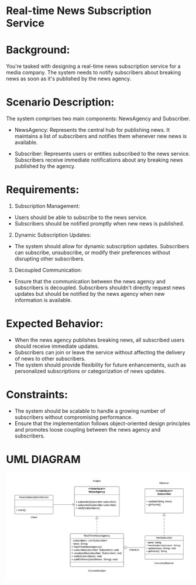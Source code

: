 # Real-time News Subscription Service


# Background: 
You're tasked with designing a real-time news subscription service for a media company. The system needs to notify subscribers about breaking news as soon as it's published by the news agency.

# Scenario Description: 
The system comprises two main components: NewsAgency and Subscriber.

* NewsAgency: Represents the central hub for publishing news. It maintains a list of subscribers and notifies them whenever new news is available.

* Subscriber: Represents users or entities subscribed to the news service. Subscribers receive immediate notifications about any breaking news published by the agency.

# Requirements:
1. Subscription Management:

* Users should be able to subscribe to the news service.
* Subscribers should be notified promptly when new news is published.

2. Dynamic Subscription Updates:

* The system should allow for dynamic subscription updates. Subscribers can subscribe, unsubscribe, or modify their preferences without disrupting other subscribers.

3. Decoupled Communication:

* Ensure that the communication between the news agency and subscribers is decoupled. Subscribers shouldn't directly request news updates but should be notified by the news agency when new information is available.

# Expected Behavior:
* When the news agency publishes breaking news, all subscribed users should receive immediate updates.
* Subscribers can join or leave the service without affecting the delivery of news to other subscribers.
* The system should provide flexibility for future enhancements, such as personalized subscriptions or categorization of news updates.

# Constraints:
* The system should be scalable to handle a growing number of subscribers without compromising performance.
* Ensure that the implementation follows object-oriented design principles and promotes loose coupling between the news agency and subscribers.

# UML DIAGRAM

![image](https://github.com/VinaSolitario/observerPattern/blob/main/UML_ObserverPattern.jpg)
